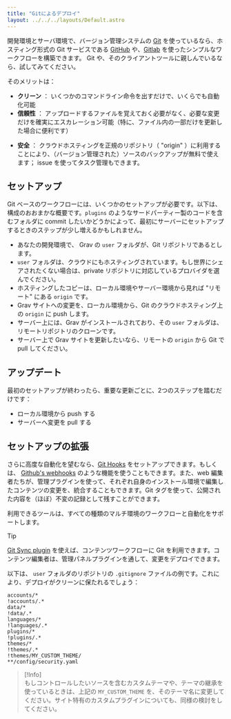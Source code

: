 ```yaml
---
title: "Gitによるデプロイ"
layout: ../../../layouts/Default.astro
---
```


開発環境とサーバ環境で、バージョン管理システムの [Git](https://git-scm.com/) を使っているなら、ホスティング形式の Git サービスである [GitHub](https://github.com) や、[Gitlab](https://about.gitlab.com/) を使ったシンプルなワークフローを構築できます。 Git や、そのクライアントツールに親しんでいるなら、試してみてください。

そのメリットは：

- **クリーン** ： いくつかのコマンドライン命令を出すだけで、いくらでも自動化可能
- **信頼性** ： アップロードするファイルを覚えておく必要がなく、必要な変更だけを確実にエスカレーション可能（特に、ファイル内の一部だけを更新した場合に便利です）
* **安全** ： クラウドホスティングを正規のリポジトリ（ "origin" ）に利用することにより、（バージョン管理された）ソースのバックアップが無料で使えます； issue を使ってタスク管理もできます。

<h2 id="setting-up">セットアップ</h2>

Git ベースのワークフローには、いくつかのセットアップが必要です。以下は、構成のおおまかな概要です。`plugins` のようなサードパーティー製のコードを含むフォルダに commit したいかどうかによって、最初にサーバーにセットアップするときのステップが少し増えるかもしれません。

- あなたの開発環境で、 Grav の `user` フォルダが、Git リポジトリであるとします。
- `user` フォルダは、クラウドにもホスティングされています。もし世界にシェアされたくない場合は、private リポジトリに対応しているプロバイダを選んでください。
- ホスティングしたコピーは、ローカル環境やサーバー環境から見れば "リモート" にある `origin` です。
- Grav サイトへの変更を、ローカル環境から、Git のクラウドホスティング上の `origin` に push します。
- サーバー上には、Grav がインストールされており、その `user` フォルダは、リモートリポジトリのクローンです。
- サーバー上で Grav サイトを更新したいなら、リモートの `origin` から Git で pull してください。

<h2 id="updates">アップデート</h2>

最初のセットアップが終わったら、重要な更新ごとに、2つのステップを踏むだけです：

- ローカル環境から push する
- サーバーへ変更を pull する

<h2 id="extending-your-setup">セットアップの拡張</h2>

さらに高度な自動化を望むなら、[Git Hooks](https://git-scm.com/book/en/v2/Customizing-Git-Git-Hooks) をセットアップできます。もしくは、 [Github's webhooks](https://docs.github.com/en/developers/webhooks-and-events/webhooks/about-webhooks) のような機能を使うこともできます。また、web 編集者たちが、管理プラグインを使って、それぞれ自身のインストール環境で編集したコンテンツの変更を、統合することもできます。Git タグを使って、公開された内容を（ほぼ）不変の記録として残すことができます。

利用できるツールは、すべての種類のマルチ環境のワークフローと自動化をサポートします。

> [!Tip]  
> [Git Sync plugin](https://github.com/trilbymedia/grav-plugin-git-sync) を使えば、コンテンツワークフローに Git を利用できます。コンテンツ編集者は、管理パネルプラグインを通して、変更をデプロイできます。

以下は、 `user` フォルダのリポジトリの `.gitignore` ファイルの例です。これにより、デプロイがクリーンに保たれるでしょう：

```git
accounts/*
!accounts/.*
data/*
!data/.*
languages/*
!languages/.*
plugins/*
!plugins/.*
themes/*
!themes/.*
!themes/MY_CUSTOM_THEME/
**/config/security.yaml
```

> [!Info]  
> もしコントロールしたいソースを含むカスタムテーマや、テーマの継承を使っているときは、上記の `MY_CUSTOM_THEME` を、そのテーマ名に変更してください。サイト特有のカスタムプラグインについても、同様の検討をしてください。

